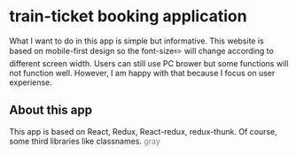 # train-ticket booking application
What I want to do in this app is simple but informative. This website is based on mobile-first design so the font-size:pencil2: will change according to different screen width. Users can still use PC brower but some functions will not function well. However, I am happy with that because I focus on user experiense.
##  About this app
This app is based on React, Redux, React-redux, redux-thunk. Of course, some third libraries like classnames. <font color=gray>gray</font>



